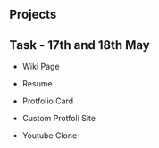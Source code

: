 Projects 
-------------


Task - 17th and 18th May
------------------------

   - Wiki Page
   
   - Resume

   - Protfolio Card

   - Custom Protfoli  Site


   - Youtube Clone

   